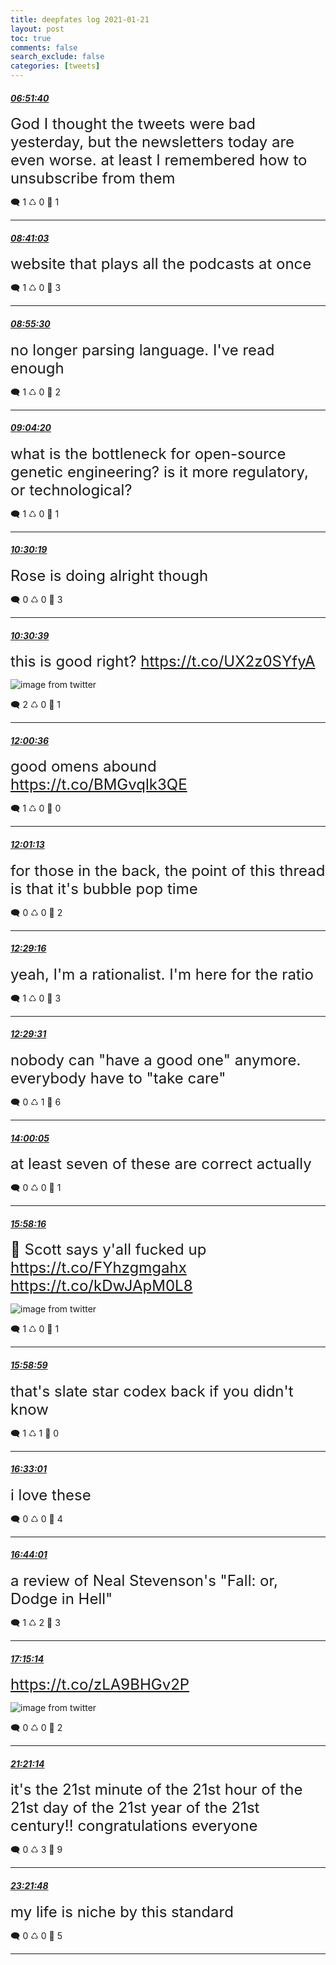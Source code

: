 ```yaml
---
title: deepfates log 2021-01-21
layout: post
toc: true
comments: false
search_exclude: false
categories: [tweets]
---
```



#### <a href = "https://twitter.com/deepfates/status/1352252526855299073">*06:51:40*</a>

<font size="5">God I thought the tweets were bad yesterday, but the newsletters today are even worse. at least I remembered how to unsubscribe from them</font>



🗨️ 1 ♺ 0 🤍  1   

---
    
#### <a href = "https://twitter.com/deepfates/status/1352280053837688836">*08:41:03*</a>

<font size="5">website that plays all the podcasts at once</font>



🗨️ 1 ♺ 0 🤍  3   

---
    
#### <a href = "https://twitter.com/deepfates/status/1352283689040789504">*08:55:30*</a>

<font size="5">no longer parsing language. I've read enough</font>



🗨️ 1 ♺ 0 🤍  2   

---
    
#### <a href = "https://twitter.com/deepfates/status/1352285911002673157">*09:04:20*</a>

<font size="5">what is the bottleneck for open-source genetic engineering? is it more regulatory, or technological?</font>



🗨️ 1 ♺ 0 🤍  1   

---
    
#### <a href = "https://twitter.com/deepfates/status/1352307551665209347">*10:30:19*</a>

<font size="5">Rose is doing alright though</font>



🗨️ 0 ♺ 0 🤍  3   

---
    
#### <a href = "https://twitter.com/deepfates/status/1352307635295449088">*10:30:39*</a>

<font size="5">this is good right?  https://t.co/UX2z0SYfyA</font>

![image from twitter](/images/from_twitter/EsRcn5cUYAAUGq1.jpg)


🗨️ 2 ♺ 0 🤍  1   

---
    
#### <a href = "https://twitter.com/deepfates/status/1352330271597621248">*12:00:36*</a>

<font size="5">good omens abound   https://t.co/BMGvqlk3QE</font>



🗨️ 1 ♺ 0 🤍  0   

---
    
#### <a href = "https://twitter.com/deepfates/status/1352330427168509952">*12:01:13*</a>

<font size="5">for those in the back, the point of this thread is that it's bubble pop time</font>



🗨️ 0 ♺ 0 🤍  2   

---
    
#### <a href = "https://twitter.com/deepfates/status/1352337485255290884">*12:29:16*</a>

<font size="5">yeah, I'm a rationalist. I'm here for the ratio</font>



🗨️ 1 ♺ 0 🤍  3   

---
    
#### <a href = "https://twitter.com/deepfates/status/1352337548648062979">*12:29:31*</a>

<font size="5">nobody can "have a good one" anymore. everybody have to "take care"</font>



🗨️ 0 ♺ 1 🤍  6   

---
    
#### <a href = "https://twitter.com/deepfates/status/1352360338553925633">*14:00:05*</a>

<font size="5">at least seven of these are correct actually</font>



🗨️ 0 ♺ 0 🤍  1   

---
    
#### <a href = "https://twitter.com/deepfates/status/1352390080850087938">*15:58:16*</a>

<font size="5">🤣 Scott says y'all fucked up  https://t.co/FYhzgmgahx  https://t.co/kDwJApM0L8</font>

![image from twitter](/images/from_twitter/EsSnm5SU0AAmGsL.jpg)


🗨️ 1 ♺ 0 🤍  1   

---
    
#### <a href = "https://twitter.com/deepfates/status/1352390262245400577">*15:58:59*</a>

<font size="5">that's slate star codex back if you didn't know</font>



🗨️ 1 ♺ 1 🤍  0   

---
    
#### <a href = "https://twitter.com/deepfates/status/1352398829253869571">*16:33:01*</a>

<font size="5">i love these</font>



🗨️ 0 ♺ 0 🤍  4   

---
    
#### <a href = "https://twitter.com/deepfates/status/1352401597658107904">*16:44:01*</a>

<font size="5">a review of Neal Stevenson's "Fall: or, Dodge in Hell"</font>



🗨️ 1 ♺ 2 🤍  3   

---
    
#### <a href = "https://twitter.com/deepfates/status/1352409450053681153">*17:15:14*</a>

<font size="5"> https://t.co/zLA9BHGv2P</font>

![image from twitter](/images/from_twitter/EsS5OkWUUAA7sOj.jpg)


🗨️ 0 ♺ 0 🤍  2   

---
    
#### <a href = "https://twitter.com/deepfates/status/1352471360287633409">*21:21:14*</a>

<font size="5">it's the 21st minute of the 21st hour of the 21st day of the 21st year of the 21st century!! congratulations everyone</font>



🗨️ 0 ♺ 3 🤍  9   

---
    
#### <a href = "https://twitter.com/deepfates/status/1352501699185840128">*23:21:48*</a>

<font size="5">my life is niche by this standard</font>



🗨️ 0 ♺ 0 🤍  5   

---
    
            

